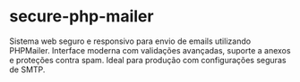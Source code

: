 # secure-php-mailer
Sistema web seguro e responsivo para envio de emails utilizando PHPMailer. Interface moderna com validações avançadas, suporte a anexos e proteções contra spam. Ideal para produção com configurações seguras de SMTP.
